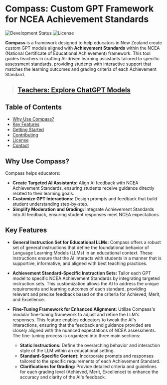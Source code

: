 # Compass: Custom GPT Framework for NCEA Achievement Standards

![Development Status](https://img.shields.io/badge/Development-Early%20Stage-yellow)
![License](https://img.shields.io/badge/License-MIT-blue.svg)

**Compass** is a framework designed to help educators in New Zealand create custom GPT models aligned with **Achievement Standards** within the NCEA (National Certificate of Educational Achievement) framework. This tool guides teachers in crafting AI-driven learning assistants tailored to specific assessment standards, providing students with interactive support that matches the learning outcomes and grading criteria of each Achievement Standard.

> ## [**Teachers: Explore ChatGPT Models**](https://github.com/craigjefferies/compass/blob/main/ChatGPT-links.md)

## Table of Contents

- [Why Use Compass?](#why-use-compass)
- [Key Features](#key-features)
- [Getting Started](#getting-started)
- [Contributing](#contributing)
- [License](#license)
- [Contact](#contact)

## Why Use Compass?

Compass helps educators:

- **Create Targeted AI Assistants:** Align AI feedback with NCEA Achievement Standards, ensuring students receive guidance directly related to their learning goals.
- **Customize GPT Interactions:** Design prompts and feedback that build student understanding step-by-step.
- **Simplify Moderation and Grading:** Integrate Achievement Standards into AI feedback, ensuring student responses meet NCEA expectations.

## Key Features

- **General Instruction Set for Educational LLMs:** Compass offers a robust set of general instructions that define the foundational behavior of Language Learning Models (LLMs) in an educational context. These instructions ensure that the AI interacts with students in a manner that is supportive, informative, and aligned with best teaching practices.

- **Achievement Standard-Specific Instruction Sets:** Tailor each GPT model to specific NCEA Achievement Standards by integrating targeted instruction sets. This customization allows the AI to address the unique requirements and learning outcomes of each standard, providing relevant and precise feedback based on the criteria for Achieved, Merit, and Excellence.

- **Fine-Tuning Framework for Enhanced Alignment:** Utilize Compass's modular fine-tuning framework to adjust and refine the LLM's responses. This feature enables educators to tweak the AI's interactions, ensuring that the feedback and guidance provided are closely aligned with the nuanced expectations of NCEA assessments. The fine-tuning process is organized into three main sections:
  - **Static Instructions:** Define the overarching behavior and interaction style of the LLM within an educational setting.
  - **Standard-Specific Content:** Incorporate prompts and responses tailored to the specific requirements of each Achievement Standard.
  - **Clarifications for Grading:** Provide detailed criteria and guidelines for each grading level (Achieved, Merit, Excellence) to enhance the accuracy and clarity of the AI's feedback.




